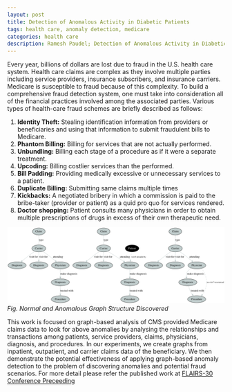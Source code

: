 ```yaml
---
layout: post
title: Detection of Anomalous Activity in Diabetic Patients
tags: health care, anomaly detection, medicare
categories: health care
description: Ramesh Paudel; Detection of Anomalous Activity in Diabetic Patients
---
```



Every year, billions of dollars are lost due to fraud in the U.S. health care system. Health care claims are complex as they involve multiple parties including service providers, insurance subscribers, and insurance carriers. Medicare is susceptible to fraud because of this complexity. To build a comprehensive fraud detection system, one must take into consideration all of the financial practices involved among the associated parties. Various types of health-care fraud schemes are briefly described as follows:
1. **Identity Theft:** Stealing identification information from providers or beneficiaries and using that information to submit fraudulent bills to Medicare.
2. **Phantom Billing:** Billing for services that are not actually performed.
3. **Unbundling:** Billing each stage of a procedure as if it were a separate treatment.
4. **Upcoding:** Billing costlier services than the performed.
5. **Bill Padding:** Providing medically excessive or unnecessary services to a patient.
6. **Duplicate Billing:** Submitting same claims multiple times
7. **Kickbacks:** A negotiated bribery in which a commission is paid to the bribe-taker (provider or patient) as a quid pro quo for services rendered.
8. **Doctor shopping:** Patient consults many physicians in order to obtain multiple prescriptions of drugs in excess of their own therapeutic need.

<div class="span2 topimage">
    <a href="../assets/pics/cprobAnom1.png">
        <img src="../assets/pics/cprobAnom1.png"
              title="Normal and Anomalous Graph Structure" alt="Normal and Anomalous Graph Structure"/></a>
    <em>Fig. Normal and Anomalous Graph Structure Discovered</em> <br/>
    </div>
   
This work is focused on graph-based analysis of CMS provided Medicare claims data to look for above anomalies by analysing the relationships and transactions among patients, service providers, claims, physicians, diagnosis, and procedures. 
In our experiments, we create graphs from inpatient, outpatient, and carrier claims data of the beneficiary. We then demonstrate the potential effectiveness of applying graph-based anomaly detection to the problem of discovering anomalies and potential fraud scenarios.
For more detail please refer the published work at [FLAIRS-30 Conference Preceeding](https://aaai.org/ocs/index.php/FLAIRS/FLAIRS17/paper/view/15455/14978)
